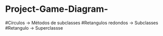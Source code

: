 # Project-Game-Diagram-
#Círculos -> Métodos de subclasses
#Retangulos redondos -> Subclasses
#Retangulo -> Superclassse
